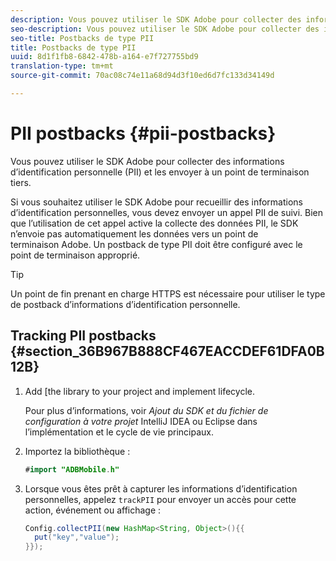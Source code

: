 ```yaml
---
description: Vous pouvez utiliser le SDK Adobe pour collecter des informations d’identification personnelle (PII) et les envoyer à un point de terminaison tiers.
seo-description: Vous pouvez utiliser le SDK Adobe pour collecter des informations d’identification personnelle (PII) et les envoyer à un point de terminaison tiers.
seo-title: Postbacks de type PII
title: Postbacks de type PII
uuid: 8d1f1fb8-6842-478b-a164-e7f727755bd9
translation-type: tm+mt
source-git-commit: 70ac08c74e11a68d94d3f10ed6d7fc133d34149d

---
```



# PII postbacks {#pii-postbacks}

Vous pouvez utiliser le SDK Adobe pour collecter des informations d’identification personnelle (PII) et les envoyer à un point de terminaison tiers.

Si vous souhaitez utiliser le SDK Adobe pour recueillir des informations d’identification personnelles, vous devez envoyer un appel PII de suivi. Bien que l’utilisation de cet appel active la collecte des données PII, le SDK n’envoie pas automatiquement les données vers un point de terminaison Adobe. Un postback de type PII doit être configuré avec le point de terminaison approprié.

>[!TIP]
>
>Un point de fin prenant en charge HTTPS est nécessaire pour utiliser le type de postback d’informations d’identification personnelle.

## Tracking PII postbacks {#section_36B967B888CF467EACCDEF61DFA0B12B}

1. Add [the library to your project and implement lifecycle.

   Pour plus d’informations, voir *Ajout du SDK et du fichier de configuration à votre projet* IntelliJ IDEA ou Eclipse dans l’implémentation et le cycle de vie [](/help/android/getting-started/dev-qs.md)principaux.

1. Importez la bibliothèque :

   ```java
   #import "ADBMobile.h"
   ```

1. Lorsque vous êtes prêt à capturer les informations d’identification personnelles, appelez `trackPII` pour envoyer un accès pour cette action, événement ou affichage :

   ```java
   Config.collectPII(new HashMap<String, Object>(){{
     put("key","value");
   }});
   ```


